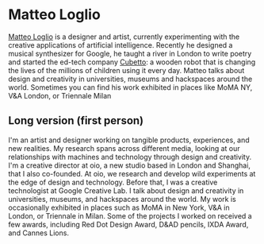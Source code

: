 # Matteo Loglio
[Matteo Loglio](https://matlo.me) is a designer and artist, currently experimenting with the creative applications of artificial intelligence. Recently he designed a musical synthesizer for Google, he taught a river in London to write poetry and started the ed-tech company [Cubetto](https://primotoys.com): a wooden robot that is changing the lives of the millions of children using it every day. Matteo talks about design and creativity in universities, museums and hackspaces around the world. Sometimes you can find his work exhibited in places like MoMA NY, V&A London, or Triennale Milan


## Long version (first person)
I'm an artist and designer working on tangible products, experiences, and new realities. My research spans across different media, looking at our relationships with machines and technology through design and creativity.
I'm a creative director at oio, a new studio based in London and Shanghai, that I also co-founded. At oio, we research and develop wild experiments at the edge of design and technology. Before that, I was a creative technologist at Google Creative Lab. I talk about design and creativity in universities, museums, and hackspaces around the world. My work is occasionally exhibited in places such as MoMA in New York, V&A in London, or Triennale in Milan. Some of the projects I worked on received a few awards, including Red Dot Design Award, D&AD pencils, IXDA Award, and Cannes Lions.
